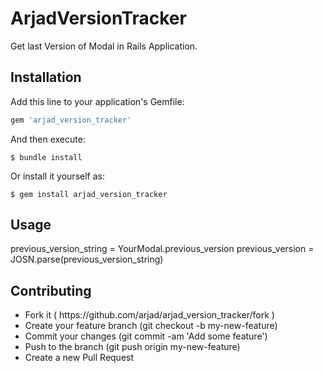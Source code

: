 # ArjadVersionTracker
Get last Version of Modal in Rails Application.

## Installation

Add this line to your application's Gemfile:

```ruby
gem 'arjad_version_tracker'
```

And then execute:

    $ bundle install

Or install it yourself as:

    $ gem install arjad_version_tracker

## Usage
previous_version_string = YourModal.previous_version
previous_version = JOSN.parse(previous_version_string)


## Contributing
<ul>
    <li>Fork it ( https://github.com/arjad/arjad_version_tracker/fork )</li>
    <li>Create your feature branch (git checkout -b my-new-feature)</li>
    <li>Commit your changes (git commit -am 'Add some feature')</li>
    <li>Push to the branch (git push origin my-new-feature)</li>
    <li>Create a new Pull Request</li>
</ul>
